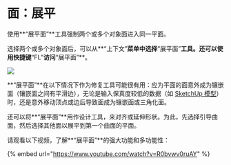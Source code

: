 # 面：展平

使用**“展平面”**工具强制两个或多个对象面进入同一平面。

选择两个或多个对象面后，可以从**“上下文”**菜单中选择**“展平面”**工具。还可以使用快捷键**“FL”**访问**“展平面”**。

![](../.gitbook/assets/flatten_faces.png)

**“展平面”**在以下情况下作为修复工具可能很有用：应为平面的面意外成为镶嵌面（镶嵌面之间有平滑边），无论是输入保真度较低的数据（如 [SketchUp 模型](https://formit.autodesk.com/blog/post/using-formit-to-get-sketchup-data-into-revit#flatten)）时，还是意外移动顶点或边后导致面成为镶嵌面或三角化面。

还可以将**“展平面”**用作设计工具，来对齐或延伸形状。为此，先选择引导曲面，然后选择其他面以展平到第一个曲面的平面。

请观看以下视频，了解**“展平面”**的强大功能和多功能性：

{% embed url="https://www.youtube.com/watch?v=R0bvwv0ruAY" %}





